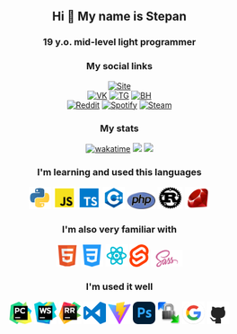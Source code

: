 <div align="center">
  
## Hi 👋 My name is Stepan
### 19 y.o. mid-level light programmer

### My social links
[![Site](https://img.shields.io/badge/My_site-link?style=for-the-badge&logo=htmx&logoColor=white&color=green)](https://smamashin.ru/) <br/>
[![VK](https://img.shields.io/badge/VK-0077FF?style=for-the-badge&logo=vk&logoColor=FFFFFF)](https://vk.com/evangelion1995)
[![TG](https://img.shields.io/badge/telegram-2199d4?style=for-the-badge&logo=telegram&logoColor=FFFFFF)](https://t.me/thetraextra)
[![BH](https://img.shields.io/badge/blasthack-link?style=for-the-badge&color=%23313742)](https://www.blast.hk/members/386859/) <br/>
[![Reddit](https://img.shields.io/badge/reddit-link?style=for-the-badge&logo=reddit&logoColor=white&color=red)](https://www.reddit.com/user/SMamashin/)
[![Spotify](https://img.shields.io/badge/spotify-link?style=for-the-badge&logo=spotify&logoColor=white&color=%231dbf57)](https://open.spotify.com/user/31krtlmxgfyuljifugbwmutpgzly)
[![Steam](https://img.shields.io/badge/steam-link?style=for-the-badge&logo=steam&logoColor=white&color=%23171d25)](https://steamcommunity.com/id/salt_snuff/)
### My stats
[![wakatime](https://wakatime.com/badge/user/018ceb8b-81bd-410f-921e-00d9ff955328.svg)](https://wakatime.com/@018ceb8b-81bd-410f-921e-00d9ff955328)
![](https://hit.yhype.me/github/profile?user_id=107657774)
![](https://komarev.com/ghpvc/?username=SMamashin&style=flat&color=brightgreen)

### I'm learning and used this languages
<div align="middle">
  <img src="./assets/py.png" width="40" height="40" alt="Python" title="Python"/>
  <img src="./assets/js.png" width="40" height="40" alt="JavaScript" title="JavaScript"/>
  <img src="./assets/ts.png" width="40" height="40" alt="TypeScript" title="TypeScript"/>
  <img src="./assets/cpp.png" width="40" height="40" alt="C++" title="C++"/>
  <img src="./assets/php.png" width="50" height="30" alt="PHP" title="PHP"/>
  <img src="./assets/rust.png" width="45" height="40" alt="Rust" title="Rust"/>
  <img src="./assets/ruby.png" width="45" height="40" alt="Ruby" title="Ruby"/>
</div>

### I'm also very familiar with
<div align="middle">
  <img src="./assets/html.png" width="40" height="40" alt="HTML" title="HTML"/>
  <img src="./assets/css.png" width="40" height="40" alt="CSS" title="CSS"/>
  <img src="./assets/react.svg" width="40" height="40" alt="React" title="React"/>
  <img src="./assets/svelte.png" style="height: 40px; width: auto;" alt="Svelte" title="Svelte"/>
  <img src="./assets/sass.png" style="height: 30px; width: auto;" alt="SASS" title="SASS"/>  
</div>

### I'm used it well
<div align="middle">
  <img src="./assets/pycharm.png" width="40" height="40" alt="PyCharm" title="PyCharm"/>
  <img src="./assets/ws.png" width="40" height="40" alt="WebShtom" title="WebShtom"/>
  <img src="./assets/rustrover.png" width="40" height="40" alt="RustRover" title="RustRover"/>
  <img src="./assets/vsc.png" width="40" height="40" alt="Visual Studio Code" title="Visual Studio Code"/>
  <img src="./assets/vite.svg" width="40" height="40" alt="Vite" title="Vite"/>
  <img src="./assets/photoshop.svg" width="40" height="40" alt="Photoshop" title="Photoshop"/>
  <img src="./assets/winscp.png" width="40" height="40" alt="WinSCP" title="WinSCP"/>
  <img src="./assets/google.png" width="40" height="40" alt="Google Search" title="Google Search"/>
  <img src="./assets/git.png" width="40" height="40" alt="Git / GitHub" title="Git / GitHub"/>
</div>


<!--### My profile views
<img src="https://moe-counter.glitch.me/get/@SMamashin"/> <br>-->

<!--### My WakaTime for the 2024
[![Harlok's WakaTime stats](https://github-readme-stats.vercel.app/api/wakatime?username=Mamashin\&layout=compact)](https://github.com/SMamashin/github-readme-stats) <br> -->
<!--![Top Langs](https://github-readme-stats.vercel.app/api/top-langs/?username=SMamashin&hide_progress=true)-->

</div>
